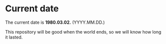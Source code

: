 # Current date

The current date is **1980.03.02.** (YYYY.MM.DD.)

This repository will be good when the world ends, so we will know how long it lasted.